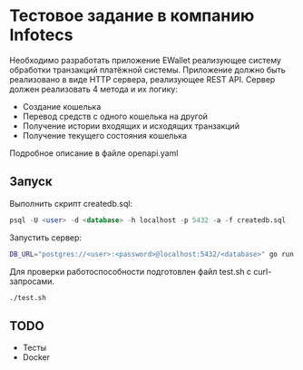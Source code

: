 # Тестовое задание в компанию Infotecs

Необходимо разработать приложение EWallet реализующее систему обработки транзакций платёжной системы. Приложение должно быть реализовано в виде HTTP сервера, реализующее REST API. Сервер должен реализовать 4 метода и их логику:

- Создание кошелька
- Перевод средств с одного кошелька на другой
- Получение истории входящих и исходящих транзакций
- Получение текущего состояния кошелька

Подробное описание в файле openapi.yaml

## Запуск

Выполнить скрипт createdb.sql:

```sql
psql -U <user> -d <database> -h localhost -p 5432 -a -f createdb.sql
```

Запустить сервер:

```bash
DB_URL="postgres://<user>:<password>@localhost:5432/<database>" go run main.go
```

Для проверки работоспособности подготовлен файл test.sh с curl-запросами.

```bash
./test.sh
```

## TODO

- Тесты
- Docker
